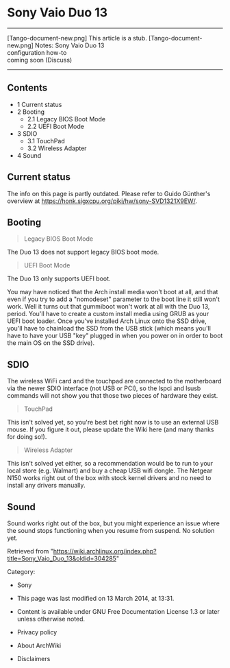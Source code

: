 Sony Vaio Duo 13
================

  ------------------------ ------------------------ ------------------------
  [Tango-document-new.png] This article is a stub.  [Tango-document-new.png]
                           Notes: Sony Vaio Duo 13  
                           configuration how-to     
                           coming soon (Discuss)    
  ------------------------ ------------------------ ------------------------

Contents
--------

-   1 Current status
-   2 Booting
    -   2.1 Legacy BIOS Boot Mode
    -   2.2 UEFI Boot Mode
-   3 SDIO
    -   3.1 TouchPad
    -   3.2 Wireless Adapter
-   4 Sound

Current status
--------------

The info on this page is partly outdated. Please refer to Guido
Günther's overview at
https://honk.sigxcpu.org/piki/hw/sony-SVD1321X9EW/.

Booting
-------

> Legacy BIOS Boot Mode

The Duo 13 does not support legacy BIOS boot mode.

> UEFI Boot Mode

The Duo 13 only supports UEFI boot.

You may have noticed that the Arch install media won't boot at all, and
that even if you try to add a "nomodeset" parameter to the boot line it
still won't work. Well it turns out that gummiboot won't work at all
with the Duo 13, period. You'll have to create a custom install media
using GRUB as your UEFI boot loader. Once you've installed Arch Linux
onto the SSD drive, you'll have to chainload the SSD from the USB stick
(which means you'll have to have your USB "key" plugged in when you
power on in order to boot the main OS on the SSD drive).

SDIO
----

The wireless WiFi card and the touchpad are connected to the motherboard
via the newer SDIO interface (not USB or PCI), so the lspci and lsusb
commands will not show you that those two pieces of hardware they exist.

> TouchPad

This isn't solved yet, so you're best bet right now is to use an
external USB mouse. If you figure it out, please update the Wiki here
(and many thanks for doing so!).

> Wireless Adapter

This isn't solved yet either, so a recommendation would be to run to
your local store (e.g. Walmart) and buy a cheap USB wifi dongle. The
Netgear N150 works right out of the box with stock kernel drivers and no
need to install any drivers manually.

Sound
-----

Sound works right out of the box, but you might experience an issue
where the sound stops functioning when you resume from suspend. No
solution yet.

Retrieved from
"https://wiki.archlinux.org/index.php?title=Sony_Vaio_Duo_13&oldid=304285"

Category:

-   Sony

-   This page was last modified on 13 March 2014, at 13:31.
-   Content is available under GNU Free Documentation License 1.3 or
    later unless otherwise noted.
-   Privacy policy
-   About ArchWiki
-   Disclaimers
